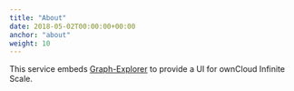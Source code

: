 ```yaml
---
title: "About"
date: 2018-05-02T00:00:00+00:00
anchor: "about"
weight: 10
---
```


This service embeds [Graph-Explorer](https://github.com/owncloud/graph-explorer) to provide a UI for ownCloud Infinite Scale.
